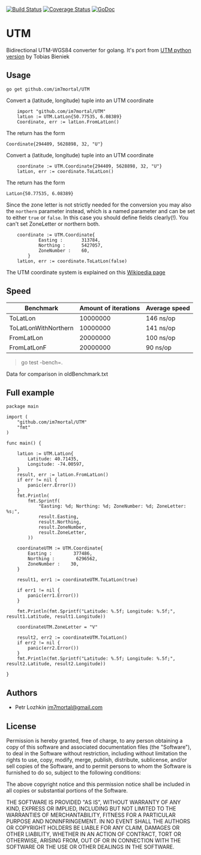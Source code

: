 [![Build Status](https://travis-ci.org/im7mortal/UTM.svg)](https://travis-ci.org/im7mortal/UTM)
[![Coverage Status](https://coveralls.io/repos/im7mortal/UTM/badge.svg?branch=master)](https://coveralls.io/r/im7mortal/UTM?branch=master)
[![GoDoc](https://godoc.org/github.com/im7mortal/UTM?status.svg)](https://godoc.org/github.com/im7mortal/UTM)

UTM
===

Bidirectional UTM-WGS84 converter for golang. It's port from [UTM python version](https://pypi.python.org/pypi/utm) by Tobias Bieniek

Usage
-----

	go get github.com/im7mortal/UTM

Convert a (latitude, longitude) tuple into an UTM coordinate

```
	import "github.com/im7mortal/UTM"
	latLon := UTM.LatLon{50.77535, 6.08389}
	Coordinate, err := latLon.FromLatLon()
```
The return has the form

	Coordinate{294409, 5628898, 32, "U"}

Convert a (latitude, longitude) tuple into an UTM coordinate

```
	coordinate := UTM.Coordinate{294409, 5628898, 32, "U"}
	latLon, err := coordinate.ToLatLon()
```
The return has the form

	LatLon{50.77535, 6.08389}
	

Since the zone letter is not strictly needed for the conversion you may also
the ``northern`` parameter instead, which is a named parameter and can be set
to either ``true`` or ``false``. In this case you should define fields clearly(!).
You can't set ZoneLetter or northern both.

```
	coordinate := UTM.Coordinate{
			Easting :		313784,
			Northing :		5427057,
			ZoneNumber :	60,
		}
	latLon, err := coordinate.ToLatLon(false)
```

The UTM coordinate system is explained on this [Wikipedia page](https://en.wikipedia.org/wiki/Universal_Transverse_Mercator_coordinate_system)

Speed
-----

Benchmark             | Amount of iterations | Average speed
--------------------- | -------------------- | -------------
ToLatLon              | 10000000             | 146 ns/op
ToLatLonWithNorthern  | 10000000             | 141 ns/op
FromLatLon            | 20000000             | 100 ns/op
FromLatLonF           | 20000000             |  90 ns/op

> go test -bench=.

Data for comparison in oldBenchmark.txt

Full example
-----------
```
package main

import (
	"github.com/im7mortal/UTM"
	"fmt"
)

func main() {

	latLon := UTM.LatLon{
		Latitude: 40.71435,
		Longitude: -74.00597,
	}
	result, err := latLon.FromLatLon()
	if err != nil {
		panic(err.Error())
	}
	fmt.Println(
		fmt.Sprintf(
			"Easting: %d; Northing: %d; ZoneNumber: %d; ZoneLetter: %s;",
			result.Easting,
			result.Northing,
			result.ZoneNumber,
			result.ZoneLetter,
		))

	coordinateUTM := UTM.Coordinate{
		Easting :        377486,
		Northing :        6296562,
		ZoneNumber :    30,
	}

	result1, err1 := coordinateUTM.ToLatLon(true)

	if err1 != nil {
		panic(err1.Error())
	}

	fmt.Println(fmt.Sprintf("Latitude: %.5f; Longitude: %.5f;", result1.Latitude, result1.Longitude))

	coordinateUTM.ZoneLetter = "V"

	result2, err2 := coordinateUTM.ToLatLon()
	if err2 != nil {
		panic(err2.Error())
	}
	fmt.Println(fmt.Sprintf("Latitude: %.5f; Longitude: %.5f;", result2.Latitude, result2.Longitude))

}
```

Authors
-------

* Petr Lozhkin <im7mortal@gmail.com>

License
-------

Permission is hereby granted, free of charge, to any person obtaining a copy of this software and associated documentation files (the "Software"), to deal in the Software without restriction, including without limitation the rights to use, copy, modify, merge, publish, distribute, sublicense, and/or sell copies of the Software, and to permit persons to whom the Software is furnished to do so, subject to the following conditions:

The above copyright notice and this permission notice shall be included in all copies or substantial portions of the Software.

THE SOFTWARE IS PROVIDED "AS IS", WITHOUT WARRANTY OF ANY KIND, EXPRESS OR IMPLIED, INCLUDING BUT NOT LIMITED TO THE WARRANTIES OF MERCHANTABILITY, FITNESS FOR A PARTICULAR PURPOSE AND NONINFRINGEMENT. IN NO EVENT SHALL THE AUTHORS OR COPYRIGHT HOLDERS BE LIABLE FOR ANY CLAIM, DAMAGES OR OTHER LIABILITY, WHETHER IN AN ACTION OF CONTRACT, TORT OR OTHERWISE, ARISING FROM, OUT OF OR IN CONNECTION WITH THE SOFTWARE OR THE USE OR OTHER DEALINGS IN THE SOFTWARE.
